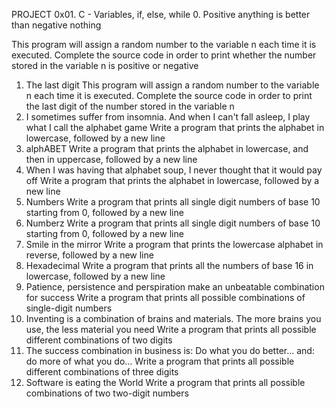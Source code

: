 PROJECT
0x01. C - Variables, if, else, while
0. Positive anything is better than negative nothing

This program will assign a random number to the variable n each time it is executed. Complete the source code in order to print whether the number stored in the variable n is positive or negative
1. The last digit
This program will assign a random number to the variable n each time it is executed. Complete the source code in order to print the last digit of the number stored in the variable n
2. I sometimes suffer from insomnia. And when I can't fall asleep, I play what I call the alphabet game
Write a program that prints the alphabet in lowercase, followed by a new line
3. alphABET
Write a program that prints the alphabet in lowercase, and then in uppercase, followed by a new line
4. When I was having that alphabet soup, I never thought that it would pay off
Write a program that prints the alphabet in lowercase, followed by a new line
5. Numbers
Write a program that prints all single digit numbers of base 10 starting from 0, followed by a new line
6. Numberz
Write a program that prints all single digit numbers of base 10 starting from 0, followed by a new line
7. Smile in the mirror
Write a program that prints the lowercase alphabet in reverse, followed by a new line
8. Hexadecimal
Write a program that prints all the numbers of base 16 in lowercase, followed by a new line
9. Patience, persistence and perspiration make an unbeatable combination for success
Write a program that prints all possible combinations of single-digit numbers
10. Inventing is a combination of brains and materials. The more brains you use, the less material you need
Write a program that prints all possible different combinations of two digits
11. The success combination in business is: Do what you do better... and: do more of what you do...
Write a program that prints all possible different combinations of three digits
12. Software is eating the World
Write a program that prints all possible combinations of two two-digit numbers
